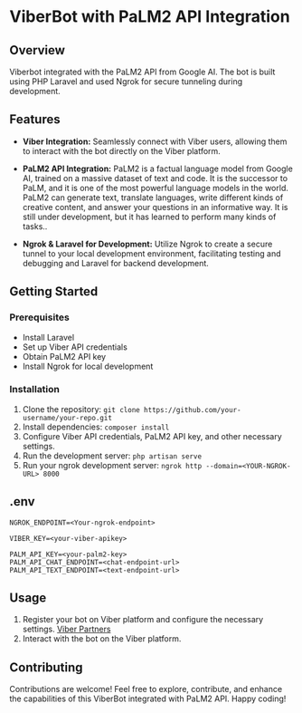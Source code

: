 # ViberBot with PaLM2 API Integration

## Overview
Viberbot integrated with the PaLM2 API from Google AI. The bot is built using PHP Laravel and used Ngrok for secure tunneling during development.


## Features

- **Viber Integration:** Seamlessly connect with Viber users, allowing them to interact with the bot directly on the Viber platform.

- **PaLM2 API Integration:** PaLM2 is a factual language model from Google AI, trained on a massive dataset of text and code. It is the successor to PaLM, and it is one of the most powerful language models in the world. PaLM2 can generate text, translate languages, write different kinds of creative content, and answer your questions in an informative way. It is still under development, but it has learned to perform many kinds of tasks..


- **Ngrok & Laravel for Development:** Utilize Ngrok to create a secure tunnel to your local development environment, facilitating testing and debugging and Laravel for backend development.

## Getting Started

### Prerequisites
- Install Laravel
- Set up Viber API credentials
- Obtain PaLM2 API key
- Install Ngrok for local development

### Installation
1. Clone the repository: `git clone https://github.com/your-username/your-repo.git`
2. Install dependencies: `composer install`
3. Configure Viber API credentials, PaLM2 API key, and other necessary settings.
4. Run the development server: `php artisan serve`
5. Run your ngrok development server: `ngrok http --domain=<YOUR-NGROK-URL> 8000`

## .env
```
NGROK_ENDPOINT=<Your-ngrok-endpoint>

VIBER_KEY=<your-viber-apikey>

PALM_API_KEY=<your-palm2-key>
PALM_API_CHAT_ENDPOINT=<chat-endpoint-url>
PALM_API_TEXT_ENDPOINT=<text-endpoint-url>
```

## Usage
1. Register your bot on Viber platform and configure the necessary settings. [Viber Partners](https://partners.viber.com/login)
2. Interact with the bot on the Viber platform.

## Contributing
Contributions are welcome!
Feel free to explore, contribute, and enhance the capabilities of this ViberBot integrated with PaLM2 API. Happy coding!




